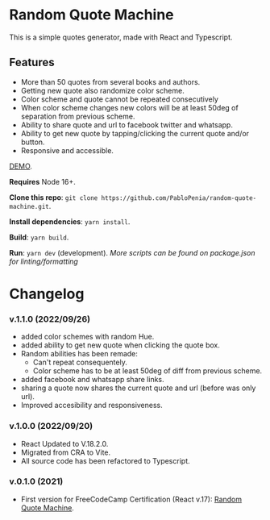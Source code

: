 # Random Quote Machine

This is a simple quotes generator, made with React and Typescript.

## Features

- More than 50 quotes from several books and authors.
- Getting new quote also randomize color scheme.
- Color scheme and quote cannot be repeated consecutively
- When color scheme changes new colors will be at least 50deg of separation from previous scheme.
- Ability to share quote and url to facebook twitter and whatsapp.
- Ability to get new quote by tapping/clicking the current quote and/or button.
- Responsive and accessible.

[DEMO](https://pp-random-quote-machine.netlify.app).

**Requires** Node 16+.

**Clone this repo**: `git clone https://github.com/PabloPenia/random-quote-machine.git`.

**Install dependencies**: `yarn install`.

**Build**: `yarn build`.

**Run**: `yarn dev` (development).
_More scripts can be found on package.json for linting/formatting_

# Changelog

### v.1.1.0 (2022/09/26)

- added color schemes with random Hue.
- added ability to get new quote when clicking the quote box.
- Random abilities has been remade:
  - Can't repeat consequentely.
  - Color scheme has to be at least 50deg of diff from previous scheme.
- added facebook and whatsapp share links.
- sharing a quote now shares the current quote and url (before was only url).
- Improved accesibility and responsiveness.

### v.1.0.0 (2022/09/20)

- React Updated to V.18.2.0.
- Migrated from CRA to Vite.
- All source code has been refactored to Typescript.

### v.0.1.0 (2021)

- First version for FreeCodeCamp Certification (React v.17): [Random Quote Machine](https://codepen.io/3dm777/full/dyZJdJQ).
